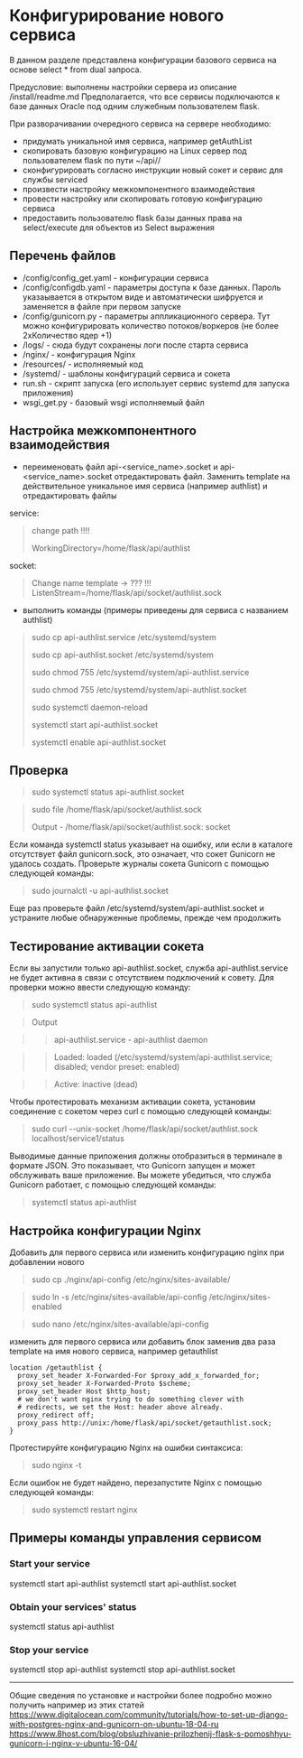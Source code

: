 Конфигурирование нового сервиса
===============================
В данном разделе представлена конфигурации базового сервиса 
на основе select * from dual запроса.

Предусловие: выполнены настройки сервера из описание /install/readme.md
Предполагается, что все сервисы подключаются к базе данных Oracle под одним служебным пользователем flask.

При разворачивании очередного сервиса на сервере необходимо:

- придумать уникальной имя сервиса, например getAuthList
- скопировать базовую конфигурацию на Linux сервер под пользователем flask по пути ~/api/<service name>/
- сконфигурировать согласно инструкции новый сокет и сервис для службы serviced
- произвести настройку межкомпонентного взаимодействия  
- провести настройку или скопировать готовую конфигурацию сервиса
- предоставить пользователю flask базы данных права на select/execute для объектов из Select выражения

Перечень файлов
---------------
- /config/config_get.yaml  - конфигурации сервиса
- /config/configdb.yaml - параметры доступа к базе данных. Пароль указаывается в открытом виде и автоматически шифруется и заменяется в файле при первом запуске
- /config/gunicorn.py - параметры аппликационного сервера. Тут можно конфигурировать количество потоков/воркеров (не более 2хКоличество ядер +1)
- /logs/ - сюда будут сохранены логи после старта сервиса 
- /nginx/ - конфигурация Nginx
- /resources/ - исполняемый код 
- /systemd/ - шаблоны конфигураций сервиса и сокета
- run.sh - скрипт запуска (его использует сервис systemd для запуска приложения) 
- wsgi_get.py - базовый wsgi исполняемый файл


Настройка межкомпонентного взаимодействия
-----------------------------------
- переименовать файл api-<service_name>.socket и api-<service_name>.socket
отредактировать файл. Заменить template на действительное 
уникальное имя сервиса (например authlist)
и отредактировать файлы 

service:
> change path !!!!
>
>WorkingDirectory=/home/flask/api/authlist

socket:
> Change name template -> ??? !!!
ListenStream=/home/flask/api/socket/authlist.sock

- выполнить команды (примеры приведены для сервиса с названием authlist)

> sudo cp api-authlist.service /etc/systemd/system
> 
> sudo cp api-authlist.socket /etc/systemd/system
>
> sudo chmod 755 /etc/systemd/system/api-authlist.service
> 
> sudo chmod 755 /etc/systemd/system/api-authlist.socket
>
> sudo systemctl daemon-reload
> 
> systemctl start api-authlist.socket
>
> systemctl enable api-authlist.socket

Проверка
--------

> sudo systemctl status api-authlist.socket

> sudo file /home/flask/api/socket/authlist.sock
>
>Output - /home/flask/api/socket/authlist.sock: socket

Если команда systemctl status указывает на ошибку, или если 
в каталоге отсутствует файл gunicorn.sock, это означает, что 
сокет Gunicorn не удалось создать. Проверьте журналы сокета 
Gunicorn с помощью следующей команды:

> sudo journalctl -u api-authlist.socket

Еще раз проверьте файл /etc/systemd/system/api-authlist.socket и 
устраните любые обнаруженные проблемы, прежде чем продолжить

Тестирование активации сокета
-----------------------------
Если вы запустили только api-authlist.socket, 
служба api-authlist.service не будет активна в связи с 
отсутствием подключений к совету. Для проверки можно ввести 
следующую команду:

> sudo systemctl status api-authlist

>Output

>> api-authlist.service - api-authlist daemon
   
>>Loaded: loaded (/etc/systemd/system/api-authlist.service; disabled; vendor preset: enabled)
  
>> Active: inactive (dead)

Чтобы протестировать механизм активации сокета, установим соединение с сокетом через curl с помощью следующей команды:

> sudo curl --unix-socket /home/flask/api/socket/authlist.sock localhost/service1/status

Выводимые данные приложения должны отобразиться в терминале 
в формате JSON. Это показывает, что Gunicorn 
запущен и может обслуживать ваше приложение. 
Вы можете убедиться, что служба Gunicorn работает, 
с помощью следующей команды:

>systemctl status api-authlist


Настройка конфигурации Nginx
----------------------------
Добавить для первого сервиса или изменить конфигурацию nginx при добавлении нового 

> sudo cp ./nginx/api-config /etc/nginx/sites-available/

> sudo ln -s /etc/nginx/sites-available/api-config /etc/nginx/sites-enabled

> sudo nano /etc/nginx/sites-available/api-config
 
 изменить для первого сервиса или 
 добавить блок заменив два раза template на имя нового сервиса,
 например getauthlist
 
    location /getauthlist {
      proxy_set_header X-Forwarded-For $proxy_add_x_forwarded_for;
      proxy_set_header X-Forwarded-Proto $scheme;
      proxy_set_header Host $http_host;
      # we don't want nginx trying to do something clever with
      # redirects, we set the Host: header above already.
      proxy_redirect off;
      proxy_pass http://unix:/home/flask/api/socket/getauthlist.sock;
    }

Протестируйте конфигурацию Nginx на ошибки синтаксиса:

> sudo nginx -t

Если ошибок не будет найдено, перезапустите Nginx с помощью следующей команды:

> sudo systemctl restart nginx

Примеры команды управления сервисом
----------------------------------
### Start your service
systemctl start api-authlist
systemctl start api-authlist.socket

### Obtain your services' status
systemctl status api-authlist

### Stop your service
systemctl stop api-authlist
systemctl stop api-authlist.socket


----------------------
Общие сведения по установке и настройки более подробно можно получить например из этих статей
https://www.digitalocean.com/community/tutorials/how-to-set-up-django-with-postgres-nginx-and-gunicorn-on-ubuntu-18-04-ru 
https://www.8host.com/blog/obsluzhivanie-prilozhenij-flask-s-pomoshhyu-gunicorn-i-nginx-v-ubuntu-16-04/
